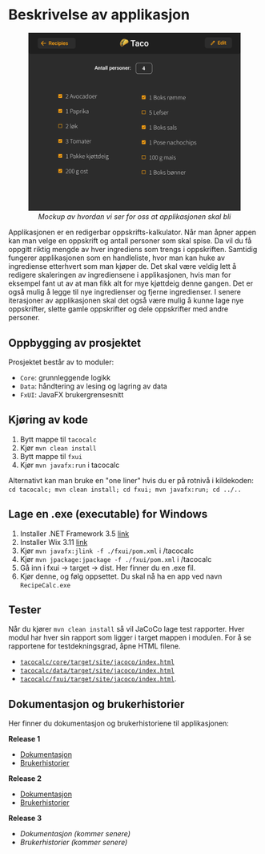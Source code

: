 # Beskrivelse av applikasjon

<p>
    <figure align="center">
        <img src="../docs/release%202/resources/prototypeIngredientMenu.png" alt="Mockup" width="600"/>
        <figcaption><i>Mockup av hvordan vi ser for oss at applikasjonen skal bli</i></figcaption>
    </figure>
</p>

Applikasjonen er en redigerbar oppskrifts-kalkulator. Når man åpner appen kan man velge en oppskrift og antall personer som skal spise. Da vil du få oppgitt riktig mengde av hver ingrediens som trengs i oppskriften. Samtidig fungerer applikasjonen som en handleliste, hvor man kan huke av ingrediense etterhvert som man kjøper de. Det skal være veldig lett å redigere skaleringen av ingrediensene i applikasjonen, hvis man for eksempel fant ut av at man fikk alt for mye kjøttdeig denne gangen. Det er også mulig å legge til nye ingredienser og fjerne ingredienser. I senere iterasjoner av applikasjonen skal det også være mulig å kunne lage nye oppskrifter, slette gamle oppskrifter og dele oppskrifter med andre personer.

## Oppbygging av prosjektet

Prosjektet består av to moduler:

- `Core`: grunnleggende logikk
- `Data`: håndtering av lesing og lagring av data
- `FxUI`: JavaFX brukergrensesnitt

## Kjøring av kode

1. Bytt mappe til `tacocalc`
2. Kjør `mvn clean install`
3. Bytt mappe til `fxui`
4. Kjør `mvn javafx:run` i tacocalc

Alternativt kan man bruke en "one liner" hvis du er på rotnivå i kildekoden:
`cd tacocalc; mvn clean install; cd fxui; mvn javafx:run; cd ../..`

## Lage en .exe (executable) for Windows

1. Installer .NET Framework 3.5 [link](https://www.microsoft.com/en-in/download/confirmation.aspx?id=22)
2. Installer Wix 3.11 [link](https://github.com/wixtoolset/wix3/releases)
3. Kjør `mvn javafx:jlink -f ./fxui/pom.xml` i /tacocalc
4. Kjør `mvn jpackage:jpackage -f ./fxui/pom.xml` i /tacocalc
5. Gå inn i fxui -> target -> dist. Her finner du en .exe fil.
6. Kjør denne, og følg oppsettet. Du skal nå ha en app ved navn `RecipeCalc.exe`

## Tester

Når du kjører `mvn clean install` så vil JaCoCo lage test rapporter. Hver modul har hver sin rapport som ligger i target mappen i modulen. For å se rapportene for testdekningsgrad, åpne HTML filene.

- [`tacocalc/core/target/site/jacoco/index.html`](/tacocalc/core/target/site/jacoco/)
- [`tacocalc/data/target/site/jacoco/index.html`](/tacocalc/data/target/site/jacoco/)
- [`tacocalc/fxui/target/site/jacoco/index.html`](/tacocalc/fxui/target/site/jacoco/).

## Dokumentasjon og brukerhistorier

Her finner du dokumentasjon og brukerhistoriene til applikasjonen:

**Release 1**

- [Dokumentasjon](/docs/release%201/dokumentasjon.md)
- [Brukerhistorier](/docs/release%201/brukerhistorier.md)

**Release 2**

- [Dokumentasjon](/docs/release%202/dokumentasjon.md)
- [Brukerhistorier](/docs/release%202/brukerhistorier.md)

**Release 3**

- _Dokumentasjon (kommer senere)_
- _Brukerhistorier (kommer senere)_
